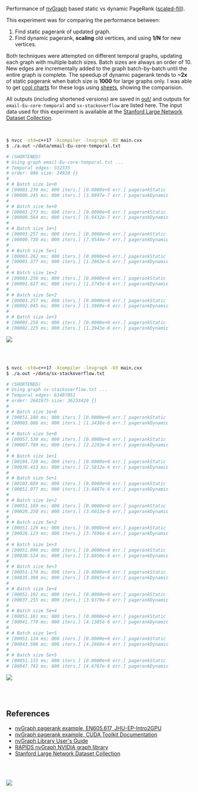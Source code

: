 Performance of [nvGraph] based static vs dynamic PageRank ([scaled-fill]).

This experiment was for comparing the performance between:
1. Find static pagerank of updated graph.
2. Find dynamic pagerank, **scaling** old vertices, and using **1/N** for new vertices.

Both techniques were attempted on different temporal graphs, updating each
graph with multiple batch sizes. Batch sizes are always an order of 10. New
edges are incrementally added to the graph batch-by-batch until the entire
graph is complete. The speedup of dynamic pagerank tends to **~2x** of
static pagerank when batch size is **1000** for large graphs only. I was
able to get [cool charts] for these logs using [sheets], showing the
comparision.

All outputs (including shortened versions) are saved in [out/](out/) and
outputs for `email-Eu-core-temporal` and `sx-stackoverflow` are listed here.
The input data used for this experiment is available at the
[Stanford Large Network Dataset Collection].

<br>

```bash
$ nvcc -std=c++17 -Xcompiler -lnvgraph -O3 main.cxx
$ ./a.out ~/data/email-Eu-core-temporal.txt

# (SHORTENED)
# Using graph email-Eu-core-temporal.txt ...
# Temporal edges: 332335
# order: 986 size: 24928 {}
#
# # Batch size 1e+0
# [00003.239 ms; 000 iters.] [0.0000e+0 err.] pagerankStatic
# [00000.245 ms; 000 iters.] [3.9897e-7 err.] pagerankDynamic
#
# # Batch size 5e+0
# [00003.273 ms; 000 iters.] [0.0000e+0 err.] pagerankStatic
# [00000.564 ms; 000 iters.] [6.9432e-7 err.] pagerankDynamic
#
# # Batch size 1e+1
# [00003.257 ms; 000 iters.] [0.0000e+0 err.] pagerankStatic
# [00000.730 ms; 000 iters.] [7.9544e-7 err.] pagerankDynamic
#
# # Batch size 5e+1
# [00003.262 ms; 000 iters.] [0.0000e+0 err.] pagerankStatic
# [00001.377 ms; 000 iters.] [1.2863e-6 err.] pagerankDynamic
#
# # Batch size 1e+2
# [00003.256 ms; 000 iters.] [0.0000e+0 err.] pagerankStatic
# [00001.627 ms; 000 iters.] [1.3745e-6 err.] pagerankDynamic
#
# # Batch size 5e+2
# [00003.257 ms; 000 iters.] [0.0000e+0 err.] pagerankStatic
# [00002.045 ms; 000 iters.] [1.3960e-6 err.] pagerankDynamic
#
# # Batch size 1e+3
# [00003.259 ms; 000 iters.] [0.0000e+0 err.] pagerankStatic
# [00002.225 ms; 000 iters.] [1.3943e-6 err.] pagerankDynamic
```

[![](https://i.imgur.com/VOy7mNK.gif)][sheets]

<br>
<br>

```bash
$ nvcc -std=c++17 -Xcompiler -lnvgraph -O3 main.cxx
$ ./a.out ~/data/sx-stackoverflow.txt

# (SHORTENED)
# Using graph sx-stackoverflow.txt ...
# Temporal edges: 63497051
# order: 2601975 size: 36233429 {}
#
# # Batch size 1e+0
# [00051.180 ms; 000 iters.] [0.0000e+0 err.] pagerankStatic
# [00003.086 ms; 000 iters.] [1.3436e-6 err.] pagerankDynamic
#
# # Batch size 5e+0
# [00057.530 ms; 000 iters.] [0.0000e+0 err.] pagerankStatic
# [00007.709 ms; 000 iters.] [2.2293e-6 err.] pagerankDynamic
#
# # Batch size 1e+1
# [00104.728 ms; 000 iters.] [0.0000e+0 err.] pagerankStatic
# [00030.413 ms; 000 iters.] [2.5812e-6 err.] pagerankDynamic
#
# # Batch size 5e+1
# [00103.689 ms; 000 iters.] [0.0000e+0 err.] pagerankStatic
# [00051.977 ms; 000 iters.] [3.4487e-6 err.] pagerankDynamic
#
# # Batch size 1e+2
# [00051.169 ms; 000 iters.] [0.0000e+0 err.] pagerankStatic
# [00020.250 ms; 000 iters.] [3.6013e-6 err.] pagerankDynamic
#
# # Batch size 5e+2
# [00051.129 ms; 000 iters.] [0.0000e+0 err.] pagerankStatic
# [00028.123 ms; 000 iters.] [3.7696e-6 err.] pagerankDynamic
#
# # Batch size 1e+3
# [00051.090 ms; 000 iters.] [0.0000e+0 err.] pagerankStatic
# [00030.524 ms; 000 iters.] [3.8050e-6 err.] pagerankDynamic
#
# # Batch size 5e+3
# [00051.178 ms; 000 iters.] [0.0000e+0 err.] pagerankStatic
# [00035.398 ms; 000 iters.] [3.8865e-6 err.] pagerankDynamic
#
# # Batch size 1e+4
# [00051.192 ms; 000 iters.] [0.0000e+0 err.] pagerankStatic
# [00037.255 ms; 000 iters.] [3.9379e-6 err.] pagerankDynamic
#
# # Batch size 5e+4
# [00051.161 ms; 000 iters.] [0.0000e+0 err.] pagerankStatic
# [00041.770 ms; 000 iters.] [4.1385e-6 err.] pagerankDynamic
#
# # Batch size 1e+5
# [00051.124 ms; 000 iters.] [0.0000e+0 err.] pagerankStatic
# [00043.506 ms; 000 iters.] [4.2669e-6 err.] pagerankDynamic
#
# # Batch size 5e+5
# [00051.133 ms; 000 iters.] [0.0000e+0 err.] pagerankStatic
# [00047.743 ms; 000 iters.] [4.6767e-6 err.] pagerankDynamic
```

[![](https://i.imgur.com/1hWPVEr.gif)][sheets]

<br>
<br>


## References

- [nvGraph pagerank example, EN605.617, JHU-EP-Intro2GPU](https://github.com/JHU-EP-Intro2GPU/EN605.617/blob/master/module9/nvgraph_examples/nvgraph_Pagerank.cpp)
- [nvGraph pagerank example, CUDA Toolkit Documentation](https://docs.nvidia.com/cuda/archive/10.0/nvgraph/index.html#nvgraph-pagerank-example)
- [nvGraph Library User's Guide](https://docs.nvidia.com/cuda/archive/10.1/pdf/nvGRAPH_Library.pdf)
- [RAPIDS nvGraph NVIDIA graph library][nvGraph]
- [Stanford Large Network Dataset Collection]

<br>
<br>

[![](https://i.imgur.com/N7tUfyV.jpg)](https://www.youtube.com/watch?v=wYps-kGPh78)

[nvGraph]: https://github.com/rapidsai/nvgraph
[scaled-fill]: https://github.com/puzzlef/pagerank-dynamic-adjust-ranks
[cool charts]: https://photos.app.goo.gl/hYkWA66CWaKkEhs8A
[sheets]: https://docs.google.com/spreadsheets/d/132ja_3B6c33BYcrf38Z7YV4sZOf5AT2Q_md5Y2znX3c/edit?usp=sharing
[Stanford Large Network Dataset Collection]: http://snap.stanford.edu/data/index.html
